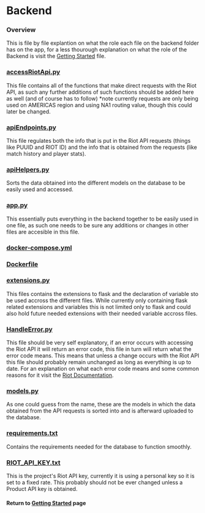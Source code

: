 # Backend
### Overview
This is file by file explantion on what the role each file on the backend folder has on the app, for a less thourough explanation on what the role of the Backend is visit the [Getting Started](./Technical.md#AppBackend) file.
### [accessRiotApi.py](/backend/accessRiotApi.py)
This file contains all of the functions that make direct requests with the Riot API, as such any further additions of such functions should be added here as well (and of course has to follow)
*note currently requests are only being used on AMERICAS region and using NA1 routing value, though this could later be changed.
### [apiEndpoints.py](/backend/apiEndpoints.py)
This file regulates both the info that is put in the Riot API requests (things like PUUID and RIOT ID) and the info that is obtained from the requests (like match history and player stats).
### [apiHelpers.py](/backend/apiHelpers.py)
Sorts the data obtained into the different models on the database to be easily used and accessed.
### [app.py](/backend/app.py)
This essentially puts everything in the backend together to be easily used in one file, as such one needs to be sure any additions or changes in other files are accesible in this file.
### [docker-compose.yml](/backend/docker-compose.yml)

### [Dockerfile](/backend/Dockerfile)

### [extensions.py](/backend/extensions.py)
This files contains the extensions to flask and the declaration of variable sto be used accross the different files. While currently only containing flask related extensions and variables this is not limited only to flask and could also hold future needed extensions with their needed variable accross files. 
### [HandleError.py](/backend/HandleError.py)
This file should be very self explanatory, if an error occurs with accessing the Riot API it will return an error code, this file in turn will return what the error code means.
This means that unless a change occurs with the Riot API this file should probably remain unchanged as long as everything is up to date.
For an explanation on what each error code means and some common reasons for it visit the [Riot Documentation](https://developer.riotgames.com/docs/portal#web-apis_response-codes).
### [models.py](/backend/models.py)
As one could guess from the name, these are the models in which the data obtained from the API requests  is sorted into and is afterward uploaded to the database.
### [requirements.txt](/backend/requirements.txt)
Contains the requirements needed for the database to function smoothly.
### [RIOT_API_KEY.txt](/backend/RIOT_API_KEY.txt)
This is the project's Riot API key, currently it is using a personal key so it is set to a fixed rate. This probably should not be ever changed unless a Product API key is obtained.

#### Return to [Getting Started](Technical.md) page